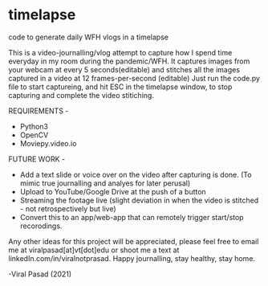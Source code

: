 # timelapse
code to generate daily WFH vlogs in a timelapse

This is a video-journalling/vlog attempt to capture how I spend time everyday in my room during the pandemic/WFH.
It captures images from your webcam at every 5 seconds(editable) and stitches all the images captured in a video at 12 frames-per-second (editable)
Just run the code.py file to start captureing, and hit ESC in the timelapse window, to stop capturing and complete the video stitiching.

REQUIREMENTS - 
* Python3
* OpenCV
* Moviepy.video.io

FUTURE WORK -
* Add a text slide or voice over on the video after capturing is done. (To mimic true journalling and analyes for later perusal)
* Upload to YouTube/Google Drive at the push of a button
* Streaming the footage live (slight deviation in when the video is stitched - not retrospectively but live)
* Convert this to an app/web-app that can remotely trigger start/stop recorodings. 

Any other ideas for this project will be appreciated, please feel free to email me at viralpasad[at]vt[dot]edu or shoot me a text at linkedIn.com/in/viralnotprasad.
Happy journalling, stay healthy, stay home.

-Viral Pasad (2021)
